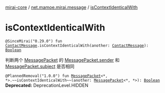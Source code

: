 [mirai-core](../index.md) / [net.mamoe.mirai.message](index.md) / [isContextIdenticalWith](./is-context-identical-with.md)

# isContextIdenticalWith

`@SinceMirai("0.29.0") fun `[`ContactMessage`](-contact-message/index.md)`.isContextIdenticalWith(another: `[`ContactMessage`](-contact-message/index.md)`): `[`Boolean`](https://kotlinlang.org/api/latest/jvm/stdlib/kotlin/-boolean/index.html)

判断两个 [MessagePacket](-message-packet/index.md) 的 [MessagePacket.sender](-message-packet-base/sender.md) 和 [MessagePacket.subject](-message-packet-base/subject.md) 是否相同

`@PlannedRemoval("1.0.0") fun `[`MessagePacket`](-message-packet/index.md)`<*, *>.~~isContextIdenticalWith~~(another: `[`MessagePacket`](-message-packet/index.md)`<*, *>): `[`Boolean`](https://kotlinlang.org/api/latest/jvm/stdlib/kotlin/-boolean/index.html)
**Deprecated:** DeprecationLevel.HIDDEN

